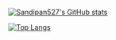 [![Sandipan527's GitHub stats](https://github-readme-stats.vercel.app/api?username=Sandipan527&count_private=true&show_icons=true&theme=radical)](https://github.com/Sandipan527)

[![Top Langs](https://github-readme-stats.vercel.app/api/top-langs/?username=Sandipan527&langs_count=8&layout=compact&count_private=true)](https://github.com/Sandipan527)


<!-- ### Hi there 👋-->

<!--
**Sandipan527/Sandipan527** is a ✨ _special_ ✨ repository because its `README.md` (this file) appears on your GitHub profile.

Here are some ideas to get you started:

- 🔭 I’m currently working on ...
- 🌱 I’m currently learning ...
- 👯 I’m looking to collaborate on ...
- 🤔 I’m looking for help with ...
- 💬 Ask me about ...
- 📫 How to reach me: ...
- 😄 Pronouns: ...
- ⚡ Fun fact: ...
-->
